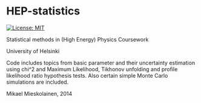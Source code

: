 # HEP-statistics

[![License: MIT](https://img.shields.io/badge/License-MIT-yellow.svg)](https://opensource.org/licenses/MIT)


Statistical methods in (High Energy) Physics Coursework

University of Helsinki

Code includes topics from basic parameter and their uncertainty estimation using chi^2 and Maximum Likelihood, Tikhonov unfolding and profile likelihood ratio hypothesis tests. Also certain simple Monte Carlo simulations are included.


Mikael Mieskolainen, 2014
